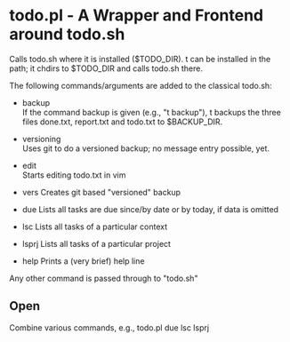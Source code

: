 todo.pl - A Wrapper and Frontend around todo.sh
================

Calls todo.sh where it is installed ($TODO_DIR).
t can be installed in the path; it chdirs to $TODO_DIR and calls
todo.sh there.

The following commands/arguments are added to the classical
todo.sh:
 
  * backup   
 If the command backup is given (e.g., "t backup"), t backups the  three files done.txt, report.txt and todo.txt to $BACKUP_DIR.

  * versioning   
 Uses git to do a versioned backup; no message entry possible, yet.
 
  * edit   
 Starts editing todo.txt in vim

  * vers
 Creates git based "versioned" backup

  * due <date>
 Lists all tasks are due since/by date or by today, if data is omitted

  * lsc <context>
 Lists all tasks of a particular context

  * lsprj <project>
 Lists all tasks of a particular project

  * help
 Prints a (very brief) help line

Any other command is passed through to "todo.sh"

Open 
----
Combine various commands, e.g., todo.pl due <date> lsc <context> lsprj <project>
